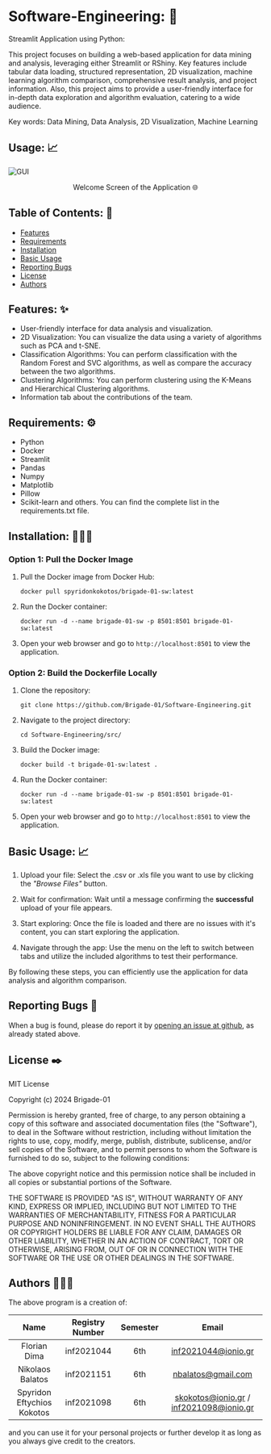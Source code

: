 # Software-Engineering: 💯

Streamlit Application using Python:

This project focuses on building a web-based application for data mining and analysis, leveraging either Streamlit or RShiny. Key features include tabular data loading, structured representation, 2D visualization, machine learning algorithm comparison, comprehensive result analysis, and project information. Also, this project aims to provide a user-friendly interface for in-depth data exploration and algorithm evaluation, catering to a wide audience.

Key words: Data Mining, Data Analysis, 2D Visualization, Machine Learning

## Usage: 📈

![GUI](https://github.com/Greekforce1821/Software-Engineering/assets/33377581/7925b3c6-13f4-4032-8748-120d9277eb6c)


<p align="center">Welcome Screen of the Application 🌐</p>


## Table of Contents: 📖
<!-- vim-markdown-toc Marked -->

* [Features](#features)
* [Requirements](#requirements)
* [Installation](#installation)
* [Basic Usage](#basic-usage)
* [Reporting Bugs](#reporting-bugs)
* [License](#license)
* [Authors](#authors)

<!-- vim-markdown-toc -->

## Features: ✨

- User-friendly interface for data analysis and visualization.
- 2D Visualization: You can visualize the data using a variety of algorithms such as PCA and t-SNE.
- Classification Algorithms: You can perform classification with the Random Forest and SVC algorithms, as well as compare the accuracy between the two algorithms.
- Clustering Algorithms: You can perform clustering using the K-Means and Hierarchical Clustering algorithms.
- Information tab about the contributions of the team.

## Requirements: ⚙️

- Python
- Docker
- Streamlit
- Pandas
- Numpy
- Matplotlib
- Pillow
- Scikit-learn
and others. You can find the complete list in the requirements.txt file.

## Installation: 👩🏻‍💻

### Option 1: Pull the Docker Image

1. Pull the Docker image from Docker Hub:

    `docker pull spyridonkokotos/brigade-01-sw:latest`

2. Run the Docker container:

    `docker run -d --name brigade-01-sw -p 8501:8501 brigade-01-sw:latest`

3. Open your web browser and go to `http://localhost:8501` to view the application.

### Option 2: Build the Dockerfile Locally

1. Clone the repository:

    `git clone https://github.com/Brigade-01/Software-Engineering.git`

2. Navigate to the project directory:
 
    `cd Software-Engineering/src/`

3. Build the Docker image:
  
    `docker build -t brigade-01-sw:latest .`
  
4. Run the Docker container:

    `docker run -d --name brigade-01-sw -p 8501:8501 brigade-01-sw:latest`

5. Open your web browser and go to `http://localhost:8501` to view the application.

## Basic Usage: 📈

1. Upload your file: Select the .csv or .xls file you want to use by clicking the <i>"Browse Files"</i> button.

2. Wait for confirmation: Wait until a message confirming the <b>successful</b> upload of your file appears.

3. Start exploring: Once the file is loaded and there are no issues with it's content, you can start exploring the application.

4. Navigate through the app: Use the menu on the left to switch between tabs and utilize the included algorithms to test their performance.

By following these steps, you can efficiently use the application for data analysis and algorithm comparison.

## Reporting Bugs 🐞

When a bug is found, please do report it by [opening an issue at github](https://github.com/Brigade-01/Software-Engineering/issues), as already stated above.

## License ✒️

MIT License

Copyright (c) 2024 Brigade-01

Permission is hereby granted, free of charge, to any person obtaining a copy
of this software and associated documentation files (the "Software"), to deal
in the Software without restriction, including without limitation the rights
to use, copy, modify, merge, publish, distribute, sublicense, and/or sell
copies of the Software, and to permit persons to whom the Software is
furnished to do so, subject to the following conditions:

The above copyright notice and this permission notice shall be included in all
copies or substantial portions of the Software.

THE SOFTWARE IS PROVIDED "AS IS", WITHOUT WARRANTY OF ANY KIND, EXPRESS OR
IMPLIED, INCLUDING BUT NOT LIMITED TO THE WARRANTIES OF MERCHANTABILITY,
FITNESS FOR A PARTICULAR PURPOSE AND NONINFRINGEMENT. IN NO EVENT SHALL THE
AUTHORS OR COPYRIGHT HOLDERS BE LIABLE FOR ANY CLAIM, DAMAGES OR OTHER
LIABILITY, WHETHER IN AN ACTION OF CONTRACT, TORT OR OTHERWISE, ARISING FROM,
OUT OF OR IN CONNECTION WITH THE SOFTWARE OR THE USE OR OTHER DEALINGS IN THE
SOFTWARE.

## Authors 👨🏻‍⚖️

The above program is a creation of:

<center>

| Name                  | Registry Number              | Semester              | Email                        |
|:---------------------:|:----------------------------:|:---------------------:|:----------------------------:|
| Florian Dima          | inf2021044                   | 6th                   | inf2021044@ionio.gr          |
| Nikolaos Balatos      | inf2021151                   | 6th                   | nbalatos@gmail.com          |
| Spyridon Eftychios Kokotos | inf2021098              | 6th                   | skokotos@ionio.gr / inf2021098@ionio.gr |

</center>


and you can use it for your personal projects or further develop it as long as you always give credit to the creators.
